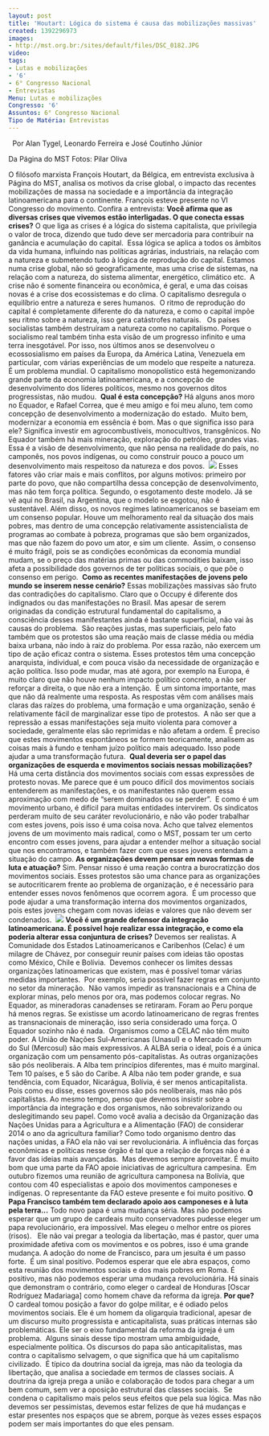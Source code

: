 ```yaml
---
layout: post
title: 'Houtart: Lógica do sistema é causa das mobilizações massivas'
created: 1392296973
images:
- http://mst.org.br:/sites/default/files/DSC_0182.JPG
video: 
tags:
- Lutas e mobilizações
- '6'
- 6° Congresso Nacional
- Entrevistas
Menu: Lutas e mobilizações
Congresso: '6'
Assuntos: 6° Congresso Nacional
Tipo de Matéria: Entrevistas
---
```



 
Por Alan Tygel, Leonardo Ferreira e José Coutinho Júnior

Da Página do MST
Fotos: Pilar Oliva

O filósofo marxista François Houtart, da Bélgica, em entrevista exclusiva à Página do MST, analisa os motivos da crise global, o impacto das recentes mobilizações de massa na sociedade e a importância da integração latinoamericana para o continente. François esteve presente no VI Congresso do movimento. Confira a entrevista:
**Você afirma que as diversas crises que vivemos estão interligadas. O que conecta essas crises?**
O que liga as crises é a lógica do sistema capitalista, que privilegia o valor de troca, dizendo que tudo deve ser mercadoria para contribuir na ganância e acumulação do capital. 
Essa lógica se aplica a todos os âmbitos da vida humana, influindo nas políticas agrárias, industriais, na relação com a natureza e submetendo tudo à lógica de reprodução do capital.
Estamos numa crise global, não só geograficamente, mas uma crise de sistemas, na relação com a natureza, do sistema alimentar, energético, climático etc. 
A crise não é somente financeira ou econômica, é geral, e uma das coisas novas é a crise dos ecossistemas e do clima. O capitalismo desregula o equilíbrio entre a natureza e seres humanos. 
O ritmo de reprodução do capital é completamente diferente do da natureza, e como o capital impõe seu ritmo sobre a natureza, isso gera catástrofes naturais.  
Os países socialistas também destruíram a natureza como no capitalismo. Porque o socialismo real também tinha esta visão de um progresso infinito e uma terra inesgotável. Por isso, nos últimos anos se desenvolveu o ecossosialismo em países da Europa, da América Latina, Venezuela em particular, com várias experiências de um modelo que respeite a natureza.
É um problema mundial. O capitalismo monopolístico está hegemonizando grande parte da economia latinoamericana, e a concepção de desenvolvimento dos líderes políticos, mesmo nos governos ditos progressistas, não mudou. 
**Qual é esta concepção?**
Há alguns anos moro no Equador, e Rafael Correa, que é meu amigo e foi meu aluno, tem como concepção de desenvolvimento a modernização do estado.  Muito bem, modernizar a economia em essência é bom. Mas o que significa isso para ele? Significa investir em agrocombustíveis, monocultivos, transgênicos.
No Equador também há mais mineração, exploração do petróleo, grandes vias. Essa é a visão de desenvolvimento, que não pensa na realidade do país, no camponês, nos povos indígenas, ou como construir pouco a pouco um desenvolvimento mais respeitoso da natureza e dos povos. 
![](/sites/default/files/DSC_0182.JPG)
Esses fatores vão criar mais e mais conflitos, por alguns motivos: primeiro por parte do povo, que não compartilha dessa concepção de desenvolvimento, mas não tem força política. Segundo, o esgotamento deste modelo. Já se vê aqui no Brasil, na Argentina, que o modelo se esgotou, não é sustentável.
Além disso, os novos regimes latinoamericanos se baseiam em um consenso popular. Houve um melhoramento real da situação dos mais pobres, mas dentro de uma concepção relativamente assistencialista de programas ao combate à pobreza, programas que são bem organizados, mas que não fazem do povo um ator, e sim um cliente. 
Assim, o consenso é muito frágil, pois se as condições econômicas da economia mundial mudam, se o preço das matérias primas ou das commodities baixam, isso afeta a possibilidade dos governos de ter políticas sociais, o que põe o consenso em perigo. 
**Como as recentes manifestações de jovens pelo mundo se inserem nesse cenário?**
Essas mobilizações massivas são fruto das contradições do capitalismo. Claro que o Occupy é diferente dos indignados ou das manifestações no Brasil. Mas apesar de serem originadas da condição estrutural fundamental do capitalismo, a consciência desses manifestantes ainda é bastante superficial, não vai às causas do problema. 
São reações justas, mas superficiais, pelo fato também que os protestos são uma reação mais de classe média ou média baixa urbana, não indo à raiz do problema. Por essa razão, não exercem um tipo de ação eficaz contra o sistema.
Esses protestos têm uma concepção anarquista, individual, e com pouca visão da necessidade de organização e ação política. Isso pode mudar, mas até agora, por exemplo na Europa, é muito claro que não houve nenhum impacto político concreto, a não ser reforçar a direita, o que não era a intenção. 
É um sintoma importante, mas que não dá realmente uma resposta. As respostas vêm com análises mais claras das raízes do problema, uma formação e uma organização, senão é relativamente fácil de marginalizar esse tipo de protestos. 
A não ser que a repressão a essas manifestações seja muito violenta para comover a sociedade, geralmente elas são reprimidas e não afetam a ordem.
É preciso que estes movimentos espontâneos se formem teoricamente, analisem as coisas mais à fundo e tenham juízo político mais adequado. Isso pode ajudar a uma transformação futura. 
**Qual deveria ser o papel das organizações de esquerda e movimentos sociais nessas mobilizações?**
Há uma certa distância dos movimentos sociais com essas expressões de protesto novas. Me parece que é um pouco difícil dos movimentos sociais entenderem as manifestações, e os manifestantes não querem essa aproximação com medo de “serem dominados ou se perder”. 
E como é um movimento urbano, é difícil para muitas entidades intervirem. Os sindicatos perderam muito de seu caráter revolucionário, e não vão poder trabalhar com estes jovens, pois isso é uma coisa nova.
Acho que talvez elementos jovens de um movimento mais radical, como o MST, possam ter um certo encontro com esses jovens, para ajudar a entender melhor a situação social que nos encontramos, e também fazer com que esses jovens entendam a situação do campo.
**As organizações devem pensar em novas formas de luta e atuação?**
Sim. Pensar nisso é uma reação contra a burocratizção dos movimentos sociais. Esses protestos são uma chance para as organizações se autocriticarem frente ao problema de organização, e é necessário para entender esses novos fenômenos que ocorrem agora. 
É um processo que pode ajudar a uma transformação interna dos movimentos organizados, pois estes jovens chegam com novas ideias e valores que não devem ser condenados. 
![](/sites/default/files/DSC_0177.JPG)
**Você é um grande defensor da integração latinoamericana. É possível hoje realizar essa integração, e como ela poderia alterar essa conjuntura de crises?**
Devemos ser realistas. A Comunidade dos Estados Latinoamericanos e Caribenhos (Celac) é um milagre de Chávez, por conseguir reunir países com ideias tão opostas como México, Chile e Bolívia. 
Devemos conhecer os limites dessas organizações latinoamericas que existem, mas é possível tomar várias medidas importantes.  Por exemplo, seria possível fazer regras em conjunto no setor da mineração. 
Não vamos impedir as transnacionais e a China de explorar minas, pelo menos por ora, mas podemos colocar regras. No Equador, as mineradoras canadenses se retiraram. Foram ao Peru porque há menos regras. Se existisse um acordo latinoamericano de regras frentes as transnacionais de mineração, isso seria considerado uma força. O Equador sozinho não é nada. 
Organismos como a CELAC não têm muito poder. A União de Nações Sul-Americanas (Unasul) e o Mercado Comum do Sul (Mercosul) são mais expressivos. A ALBA seria o ideal, pois é a única organização com um pensamento pós-capitalistas.
As outras organizações são pós neoliberais. A Alba tem princípios diferentes, mas é muito marginal. Tem 10 países, e 5 são do Caribe. A Alba não tem poder grande, e sua tendência, com Equador, Nicarágua, Bolívia, é ser menos anticapitalista. 
Pois como eu disse, esses governos são pós neoliberais, mas não pós capitalistas. Ao mesmo tempo, penso que devemos insistir sobre a importância da integração e dos organismos, não sobrevalorizando ou deslegitimando seu papel.
Como você avalia a decisão da Organização das Nações Unidas para a Agricultura e a Alimentação (FAO) de considerar 2014 o ano da agricultura familiar?
Como todo organismo dentro das nações unidas, a FAO ela não vai ser revolucionária. A influência das forças econômicas e políticas nesse órgão é tal que a relação de forças não é a favor das ideias mais avançadas. 
Mas devemos sempre aproveitar. É muito bom que uma parte da FAO apoie iniciativas de agricultura campesina.  Em outubro fizemos uma reunião de agricultura camponesa na Bolívia, que contou com 40 especialistas e apoio dos movimentos camponeses e indígenas. O representante da FAO esteve presente e foi muito positivo.
**O Papa Francisco também tem declarado apoio aos camponeses e à luta pela terra...**
Todo novo papa é uma mudança séria. Mas não podemos esperar que um grupo de cardeais muito conservadores pudesse eleger um papa revolucionário, era impossível. Mas elegeu o melhor entre os piores (risos).  
Ele não vai pregar a teologia da libertação, mas é pastor, quer uma proximidade afetiva com os movimentos e os pobres, isso é uma grande mudança. A adoção do nome de Francisco, para um jesuíta é um passo forte. 
É um sinal positivo. Podemos esperar que ele abra espaços, como esta reunião dos movimentos sociais e dos mais pobres em Roma. É positivo, mas não podemos esperar uma mudança revolucionária. Há sinais que demonstram o contrário, como eleger o cardeal de Honduras [Oscar Rodríguez Madariaga] como homem chave da reforma da igreja.
**Por que?**
O cardeal tomou posição a favor do golpe militar, e é odiado pelos movimentos sociais. Ele é um homem da oligarquia tradicional, apesar de um discurso muito progressista e anticapitalista, suas práticas internas são problemáticas. Ele ser o eixo fundamental da reforma da igreja é um problema. 
Alguns sinais desse tipo mostram uma ambiguidade, especialmente política. Os discursos do papa são anticapitalistas, mas contra o capitalismo selvagem, o que significa que há um capitalismo civilizado. 
É típico da doutrina social da igreja, mas não da teologia da libertação, que analisa a sociedade em termos de classes sociais. A doutrina da igreja prega a união e colaboração de todos para chegar a um bem comum, sem ver a oposição estrutural das classes sociais. 
Se condena o capitalismo mais pelos seus efeitos que pela sua lógica. Mas não devemos ser pessimistas, devemos estar felizes de que há mudanças e estar presentes nos espaços que se abrem, porque às vezes esses espaços podem ser mais importantes do que eles pensam.
 

